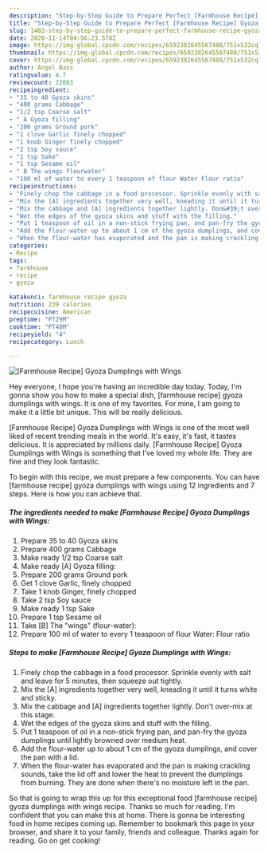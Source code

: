 ```yaml
---
description: "Step-by-Step Guide to Prepare Perfect [Farmhouse Recipe] Gyoza Dumplings with Wings"
title: "Step-by-Step Guide to Prepare Perfect [Farmhouse Recipe] Gyoza Dumplings with Wings"
slug: 1482-step-by-step-guide-to-prepare-perfect-farmhouse-recipe-gyoza-dumplings-with-wings
date: 2020-11-14T04:56:23.578Z
image: https://img-global.cpcdn.com/recipes/6592382645567488/751x532cq70/farmhouse-recipe-gyoza-dumplings-with-wings-recipe-main-photo.jpg
thumbnail: https://img-global.cpcdn.com/recipes/6592382645567488/751x532cq70/farmhouse-recipe-gyoza-dumplings-with-wings-recipe-main-photo.jpg
cover: https://img-global.cpcdn.com/recipes/6592382645567488/751x532cq70/farmhouse-recipe-gyoza-dumplings-with-wings-recipe-main-photo.jpg
author: Angel Bass
ratingvalue: 4.7
reviewcount: 22663
recipeingredient:
- "35 to 40 Gyoza skins"
- "400 grams Cabbage"
- "1/2 tsp Coarse salt"
- " A Gyoza filling"
- "200 grams Ground pork"
- "1 clove Garlic finely chopped"
- "1 knob Ginger finely chopped"
- "2 tsp Soy sauce"
- "1 tsp Sake"
- "1 tsp Sesame oil"
- " B The wings flourwater"
- "100 ml of water to every 1 teaspoon of flour Water Flour ratio"
recipeinstructions:
- "Finely chop the cabbage in a food processor. Sprinkle evenly with salt and leave for 5 minutes, then squeeze out tightly."
- "Mix the [A] ingredients together very well, kneading it until it turns white and sticky."
- "Mix the cabbage and [A] ingredients together lightly. Don&#39;t over-mix at this stage."
- "Wet the edges of the gyoza skins and stuff with the filling."
- "Put 1 teaspoon of oil in a non-stick frying pan, and pan-fry the gyoza dumplings until lightly browned over medium heat."
- "Add the flour-water up to about 1 cm of the gyoza dumplings, and cover the pan with a lid."
- "When the flour-water has evaporated and the pan is making crackling sounds, take the lid off and lower the heat to prevent the dumplings from burning. They are done when there&#39;s no moisture left in the pan."
categories:
- Recipe
tags:
- farmhouse
- recipe
- gyoza

katakunci: farmhouse recipe gyoza 
nutrition: 239 calories
recipecuisine: American
preptime: "PT29M"
cooktime: "PT48M"
recipeyield: "4"
recipecategory: Lunch

---
```



![[Farmhouse Recipe] Gyoza Dumplings with Wings](https://img-global.cpcdn.com/recipes/6592382645567488/751x532cq70/farmhouse-recipe-gyoza-dumplings-with-wings-recipe-main-photo.jpg)

Hey everyone, I hope you're having an incredible day today. Today, I'm gonna show you how to make a special dish, [farmhouse recipe] gyoza dumplings with wings. It is one of my favorites. For mine, I am going to make it a little bit unique. This will be really delicious.



[Farmhouse Recipe] Gyoza Dumplings with Wings is one of the most well liked of recent trending meals in the world. It's easy, it's fast, it tastes delicious. It is appreciated by millions daily. [Farmhouse Recipe] Gyoza Dumplings with Wings is something that I've loved my whole life. They are fine and they look fantastic.


To begin with this recipe, we must prepare a few components. You can have [farmhouse recipe] gyoza dumplings with wings using 12 ingredients and 7 steps. Here is how you can achieve that.

<!--inarticleads1-->

##### The ingredients needed to make [Farmhouse Recipe] Gyoza Dumplings with Wings:

1. Prepare 35 to 40 Gyoza skins
1. Prepare 400 grams Cabbage
1. Make ready 1/2 tsp Coarse salt
1. Make ready  [A] Gyoza filling:
1. Prepare 200 grams Ground pork
1. Get 1 clove Garlic, finely chopped
1. Take 1 knob Ginger, finely chopped
1. Take 2 tsp Soy sauce
1. Make ready 1 tsp Sake
1. Prepare 1 tsp Sesame oil
1. Take  [B] The &#34;wings&#34; (flour-water):
1. Prepare 100 ml of water to every 1 teaspoon of flour Water: Flour ratio




<!--inarticleads2-->

##### Steps to make [Farmhouse Recipe] Gyoza Dumplings with Wings:

1. Finely chop the cabbage in a food processor. Sprinkle evenly with salt and leave for 5 minutes, then squeeze out tightly.
1. Mix the [A] ingredients together very well, kneading it until it turns white and sticky.
1. Mix the cabbage and [A] ingredients together lightly. Don&#39;t over-mix at this stage.
1. Wet the edges of the gyoza skins and stuff with the filling.
1. Put 1 teaspoon of oil in a non-stick frying pan, and pan-fry the gyoza dumplings until lightly browned over medium heat.
1. Add the flour-water up to about 1 cm of the gyoza dumplings, and cover the pan with a lid.
1. When the flour-water has evaporated and the pan is making crackling sounds, take the lid off and lower the heat to prevent the dumplings from burning. They are done when there&#39;s no moisture left in the pan.




So that is going to wrap this up for this exceptional food [farmhouse recipe] gyoza dumplings with wings recipe. Thanks so much for reading. I'm confident that you can make this at home. There is gonna be interesting food in home recipes coming up. Remember to bookmark this page in your browser, and share it to your family, friends and colleague. Thanks again for reading. Go on get cooking!
